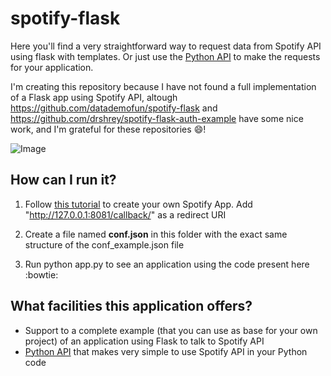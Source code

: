 # spotify-flask

Here you'll find a very straightforward way to request data from Spotify API using flask with templates. Or just use the [Python
API](http://github.com/mari-linhares/spotify-flask/api/) to make the requests for your application.

I'm creating this repository because I have not found a full implementation of a Flask app using Spotify API, altough
https://github.com/datademofun/spotify-flask and https://github.com/drshrey/spotify-flask-auth-example have some nice work, and I'm
grateful for these repositories :smile:!

![Image](https://github.com/mari-linhares/spotify-flask/blob/master/imgs/profile.png?raw=true)

## How can I run it?

1. Follow [this tutorial](https://developer.spotify.com/web-api/tutorial/) to create your own Spotify App.
   Add "http://127.0.0.1:8081/callback/" as a redirect URI  

2. Create a file named **conf.json** in this folder with the exact same structure of the conf_example.json file  

3. Run python app.py to see an application using the code present here :bowtie:

## What facilities this application offers?

 * Support to a complete example (that you can use as base for your own project) of an application using Flask to talk to Spotify API  
 * [Python API](https://github.com/mari-linhares/spotify-flask/tree/master/api) that makes very simple to use Spotify API in your Python code
